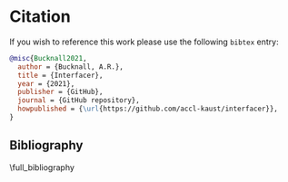 # Citation

If you wish to reference this work please use the following `bibtex` entry:

```bibtex
@misc{Bucknall2021,
  author = {Bucknall, A.R.},
  title = {Interfacer},
  year = {2021},
  publisher = {GitHub},
  journal = {GitHub repository},
  howpublished = {\url{https://github.com/accl-kaust/interfacer}},
}
```

## Bibliography

\full_bibliography